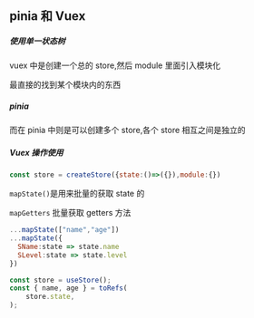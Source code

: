 ## pinia 和 Vuex

##### 使用单一状态树

vuex 中是创建一个总的 store,然后 module 里面引入模块化

最直接的找到某个模块内的东西

##### pinia

而在 pinia 中则是可以创建多个 store,各个 store 相互之间是独立的

##### Vuex 操作使用

```js
const store = createStore({state:()=>({}),module:{})
```

`mapState()`是用来批量的获取 state 的

`mapGetters` 批量获取 getters 方法

```js
...mapState(["name","age"])
...mapState({
  SName:state => state.name
  SLevel:state => state.level
})
```

```js
const store = useStore();
const { name, age } = toRefs(
	store.state,
);
```
